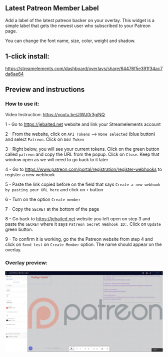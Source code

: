 ## Latest Patreon Member Label

Add a label of the latest patreon backer on your overlay. This widget is a simple label that gets the newest user who subscribed to your Patreon page.

You can change the font name, size, color, weight and shadow.

## 1-click install: 

https://streamelements.com/dashboard/overlays/share/64476f5e391f34ac7da6ae64 

## Preview and instructions

### How to use it:

Video Instruction: https://youtu.be/JIWJ0r3gjNQ

1 - Go to https://jebaited.net website and link your Streamelements account

2 - From the website, click on `API Tokens` --> `None selected` (blue button) and select `Patreon`. Click on `Add Token`

3 - Right below, you will see your current tokens. Click on the green button called `patreon` and copy the URL from the popup. Click on `Close`. Keep that window open as we will need to go back to it later

4 - Go to https://www.patreon.com/portal/registration/register-webhooks to register a new webhook

5 - Paste the link copied before on the field that says `Create a new webhook by pasting your URL here` and click on `+` button

6 - Turn on the option `Create member`

7 - Copy the `SECRET` at the bottom of the page

8 - Go back to https://jebaited.net website you left open on step 3 and paste the `SECRET` where it says `Patreon Secret Webhook ID:`. Click on `Update` green button.

9 - To confirm it is working, go the the Patreon website from step 4 and click on `Send test` on `Create Member` option. The name should appear on the overlay.

### Overlay preview:

![Overlay Preview](/latest-patreon-member-label/widget.png)
